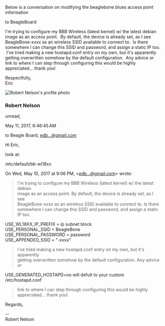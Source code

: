 
Below is a conversation on modifying the beaglebone blues access point information



to BeagleBoard

I'm trying to configure my BBB Wireless (latest kernel) w/ the latest debian image as an access point.  By default, the device is already set, as I see BeagleBone-xxxx as an wireless SSID available to connect to.  Is there somewhere I can change this SSID and password, and assign a static IP too.  I've tried making a new hostapd.conf entry on my own, but it's apparently getting overwritten somehow by the default configuration.  Any advice or link to where I can step through configuring this would be highly appreciated... thank you!  
  
Respectfully,  
Eric

![Robert Nelson's profile photo](https://lh3.googleusercontent.com/a-/AD_cMMSb76bI5kLXVCD72JysLOq1gyoHY-H5M3OCi2aQLSYSipk=s40-c)

### Robert Nelson

unread,

May 11, 2017, 6:46:45 AM

to Beagle Board, edb...@gmail.com

Hi Eric,  
  
look at:  
  
/etc/default/bb-wl18xx  

  
On Wed, May 10, 2017 at 9:06 PM, <[edb...@gmail.com](https://groups.google.com/)> wrote:  
> I'm trying to configure my BBB Wireless (latest kernel) w/ the latest debian  
> image as an access point. By default, the device is already set, as I see  
> BeagleBone-xxxx as an wireless SSID available to connect to. Is there  
> somewhere I can change this SSID and password, and assign a static IP too.  
  

USE_WL18XX_IP_PREFIX = ip subnet block  
USE_PERSONAL_SSID = BeagleBone  
USE_PERSONAL_PASSWORD = password  
USE_APPENDED_SSID = "-xxxx"  

  
  
> I've tried making a new hostapd.conf entry on my own, but it's apparently  
> getting overwritten somehow by the default configuration. Any advice or  
  

USE_GENERATED_HOSTAPD=no will defult to your custom /etc/hostapd.conf  

  
> link to where I can step through configuring this would be highly  
> appreciated... thank you!  
  

Regards,  
  
--  
Robert Nelson


